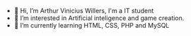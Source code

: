 - 👋 Hi, I’m Arthur Vinicius Willers, I'm a IT student
- 👀 I’m interested in Artificial inteligence and game creation.
- 🌱 I’m currently learning HTML, CSS, PHP and MySQL
